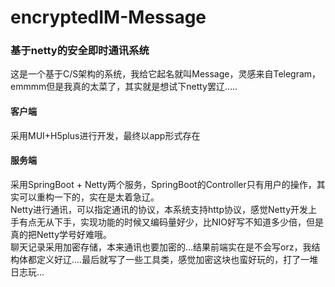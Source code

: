 # encryptedIM-Message
### 基于netty的安全即时通讯系统
这是一个基于C/S架构的系统，我给它起名就叫Message，灵感来自Telegram，emmmm但是我真的太菜了，其实就是想试下netty罢辽.....
#### 客户端
采用MUI+H5plus进行开发，最终以app形式存在
#### 服务端
采用SpringBoot + Netty两个服务，SpringBoot的Controller只有用户的操作，其实可以重构一下的，实在是太着急辽。</br>
Netty进行通讯，可以指定通讯的协议，本系统支持http协议，感觉Netty开发上手有点无从下手，实现功能的时候又编码量好少，比NIO好写不知道多少倍，但是真的把Netty学号好难哦。</br>
聊天记录采用加密存储，本来通讯也要加密的...结果前端实在是不会写orz，我结构体都定义好辽....最后就写了一些工具类，感觉加密这块也蛮好玩的，打了一堆日志玩...
